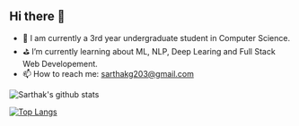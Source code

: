 ## Hi there :wave:
* :school: I am currently a 3rd year undergraduate student in Computer Science.
* :golf: I’m currently learning about ML, NLP, Deep Learing and Full Stack Web Developement.
* :mailbox: How to reach me: sarthakg203@gmail.com

![Sarthak's github stats](https://github-readme-stats.vercel.app/api?username=cod3bug&show_icons=true&theme=onedark)

[![Top Langs](https://github-readme-stats.vercel.app/api/top-langs/?username=cod3bug&layout=compact)](https://github.com/anuraghazra/github-readme-stats)


